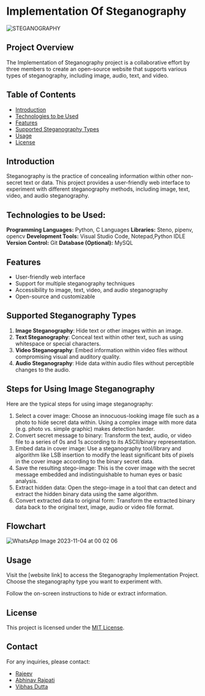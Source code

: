 # Implementation Of Steganography
![STEGANOGRAPHY](https://github.com/rajeev-cyber/Implementation_of_Stegnography/assets/136923593/70950259-49d9-453d-b3fa-61b74e4718bc)

## Project Overview

The Implementation of Steganography project is a collaborative effort by three members to create an open-source website that supports various types of steganography, including image, audio, text, and video.

## Table of Contents

- [Introduction](#introduction)
- [Technologies to be Used](#technologies-to-be-Used)
- [Features](#features)
- [Supported Steganography Types](#supported-steganography-types)
- [Usage](#usage)
- [License](#license)

## Introduction

Steganography is the practice of concealing information within other non-secret text or data. This project provides a user-friendly web interface to experiment with different steganography methods, including image, text, video, and audio steganography.

## Technologies to be Used:

**Programming Languages:**  Python, C Languages
**Libraries:** Steno, pipenv, opencv
**Development Tools:** Visual Studio Code, Notepad,Python IDLE
**Version Control:** Git
**Database (Optional):** MySQL

## Features

- User-friendly web interface
- Support for multiple steganography techniques
- Accessibility to image, text, video, and audio steganography
- Open-source and customizable

## Supported Steganography Types

1. **Image Steganography**: Hide text or other images within an image.
2. **Text Steganography**: Conceal text within other text, such as using whitespace or special characters.
3. **Video Steganography**: Embed information within video files without compromising visual and auditory quality.
4. **Audio Steganography**: Hide data within audio files without perceptible changes to the audio.

## Steps for Using Image Steganography

Here are the typical steps for using image steganography:
1. Select a cover image: Choose an innocuous-looking image file such as a photo to hide secret data within. Using a complex image with more data (e.g. photo vs. simple graphic) makes detection harder.
2. Convert secret message to binary: Transform the text, audio, or video file to a series of 0s and 1s according to its ASCII/binary representation.
3. Embed data in cover image: Use a steganography tool/library and algorithm like LSB insertion to modify the least significant bits of pixels in the cover image according to the binary secret data.
4. Save the resulting stego-image: This is the cover image with the secret message embedded and indistinguishable to human eyes or basic analysis.
5. Extract hidden data: Open the stego-image in a tool that can detect and extract the hidden binary data using the same algorithm.
6. Convert extracted data to original form: Transform the extracted binary data back to the original text, image, audio or video file format.

## Flowchart

![WhatsApp Image 2023-11-04 at 00 02 06](https://github.com/rajeev-cyber/Implementation_of_Stegnography/assets/136923593/36fb8059-ba83-4f15-be79-bfa255f906e7)

## Usage

Visit the [website link] to access the Steganography Implementation Project.<br>
Choose the steganography type you want to experiment with.

Follow the on-screen instructions to hide or extract information.


## License

This project is licensed under the [MIT License](LICENSE).

## Contact

For any inquiries, please contact:

- [Rajeev](https://github.com/rajeev-cyber)
- [Abhinav Rajpati](https://github.com/Surventurer)
- [Vibhas Dutta](https://github.com/vibhasdutta)
